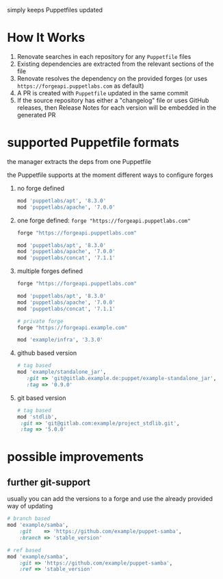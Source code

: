 simply keeps Puppetfiles updated

# How It Works

1. Renovate searches in each repository for any `Puppetfile` files
1. Existing dependencies are extracted from the relevant sections of the file
1. Renovate resolves the dependency on the provided forges (or uses `https://forgeapi.puppetlabs.com` as default)
1. A PR is created with `Puppetfile` updated in the same commit
1. If the source repository has either a "changelog" file or uses GitHub releases, then Release Notes for each version will be embedded in the generated PR

# supported Puppetfile formats

the manager extracts the deps from one Puppetfile

the Puppetfile supports at the moment different ways to configure forges

1. no forge defined

   ```ruby
   mod 'puppetlabs/apt', '8.3.0'
   mod 'puppetlabs/apache', '7.0.0'
   ```

2. one forge defined: `forge "https://forgeapi.puppetlabs.com"`

   ```ruby
   forge "https://forgeapi.puppetlabs.com"

   mod 'puppetlabs/apt', '8.3.0'
   mod 'puppetlabs/apache', '7.0.0'
   mod 'puppetlabs/concat', '7.1.1'
   ```

3. multiple forges defined

   ```ruby
   forge "https://forgeapi.puppetlabs.com"

   mod 'puppetlabs/apt', '8.3.0'
   mod 'puppetlabs/apache', '7.0.0'
   mod 'puppetlabs/concat', '7.1.1'

   # private forge
   forge "https://forgeapi.example.com"

   mod 'example/infra', '3.3.0'
   ```

4. github based version

   ```ruby
   # tag based
   mod 'example/standalone_jar',
      :git => 'git@gitlab.example.de:puppet/example-standalone_jar',
      :tag => '0.9.0'
   ```

5. git based version

   ```ruby
   # tag based
   mod 'stdlib',
    :git => 'git@gitlab.com:example/project_stdlib.git',
    :tag => '5.0.0'
   ```

# possible improvements

## further git-support

usually you can add the versions to a forge and use the already provided
way of updating

```ruby
# branch based
mod 'example/samba',
    :git    => 'https://github.com/example/puppet-samba',
    :branch => 'stable_version'
```

```ruby
# ref based
mod 'example/samba',
    :git => 'https://github.com/example/puppet-samba',
    :ref => 'stable_version'
```
